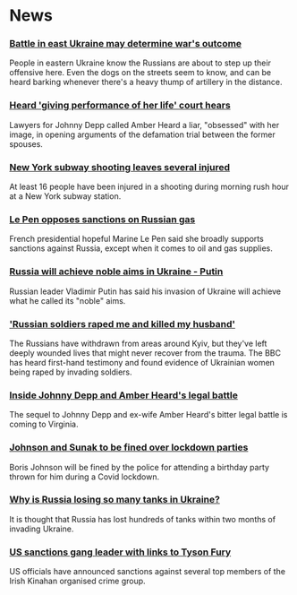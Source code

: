 # News
### [Battle in east Ukraine may determine war's outcome](https://www.bbc.com/news/world-europe-61080476)
People in eastern Ukraine know the Russians are about to step up their offensive here. Even the dogs on the streets seem to know, and can be heard barking whenever there's a heavy thump of artillery in the distance. 
### [Heard 'giving performance of her life' court hears](https://www.bbc.com/news/world-us-canada-61082790)
Lawyers for Johnny Depp called Amber Heard a liar, "obsessed" with her image, in opening arguments of the defamation trial between the former spouses.
### [New York subway shooting leaves several injured](https://www.bbc.com/news/world-us-canada-61082792)
At least 16 people have been injured in a shooting during morning rush hour at a New York subway station.
### [Le Pen opposes sanctions on Russian gas](https://www.bbc.com/news/world-europe-61073894)
French presidential hopeful Marine Le Pen said she broadly supports sanctions against Russia, except when it comes to oil and gas supplies.
### [Russia will achieve noble aims in Ukraine - Putin](https://www.bbc.com/news/world-europe-61077648)
Russian leader Vladimir Putin has said his invasion of Ukraine will achieve what he called its "noble" aims. 
### ['Russian soldiers raped me and killed my husband'](https://www.bbc.com/news/world-europe-61071243)
The Russians have withdrawn from areas around Kyiv, but they've left deeply wounded lives that might never recover from the trauma. The BBC has heard first-hand testimony and found evidence of Ukrainian women being raped by invading soldiers.
### [Inside Johnny Depp and Amber Heard's legal battle](https://www.bbc.com/news/world-us-canada-61070988)
The sequel to Johnny Depp and ex-wife Amber Heard's bitter legal battle is coming to Virginia. 
### [Johnson and Sunak to be fined over lockdown parties](https://www.bbc.com/news/uk-politics-61083402)
Boris Johnson will be fined by the police for attending a birthday party thrown for him during a Covid lockdown. 
### [Why is Russia losing so many tanks in Ukraine?](https://www.bbc.com/news/world-61021388)
It is thought that Russia has lost hundreds of tanks within two months of invading Ukraine.
### [US sanctions gang leader with links to Tyson Fury](https://www.bbc.com/news/world-us-canada-61077645)
US officials have announced sanctions against several top members of the Irish Kinahan organised crime group. 
